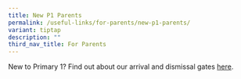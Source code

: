```yaml
---
title: New P1 Parents
permalink: /useful-links/for-parents/new-p1-parents/
variant: tiptap
description: ""
third_nav_title: For Parents
---
```

<p>New to Primary 1? Find out about our arrival and dismissal gates <a href="https://sites.google.com/view/p1parentswtp" rel="noopener nofollow" target="_blank">here</a>.</p>